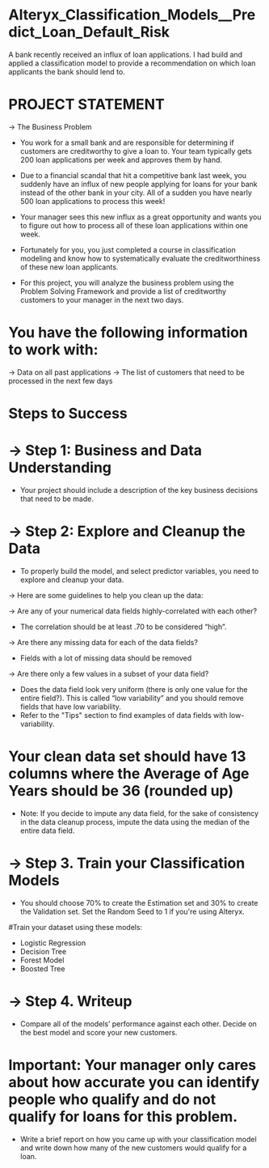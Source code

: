 # Alteryx_Classification_Models__Predict_Loan_Default_Risk
A bank recently received an influx of loan applications. I had build and applied a classification model to provide a recommendation on which loan applicants the bank should lend to.


# PROJECT STATEMENT

-> The Business Problem

* You work for a small bank and are responsible for determining if customers are creditworthy to give a loan to. Your team typically gets 200 loan applications per week and approves them by hand.

* Due to a financial scandal that hit a competitive bank last week, you suddenly have an influx of new people applying for loans for your bank instead of the other bank in your city. All of a sudden you have nearly 500 loan applications to process this week!

* Your manager sees this new influx as a great opportunity and wants you to figure out how to process all of these loan applications within one week.

* Fortunately for you, you just completed a course in classification modeling and know how to systematically evaluate the creditworthiness of these new loan applicants.

* For this project, you will analyze the business problem using the Problem Solving Framework and provide a list of creditworthy customers to your manager in the next two days.

# You have the following information to work with:

-> Data on all past applications
-> The list of customers that need to be processed in the next few days

# Steps to Success

# -> Step 1: Business and Data Understanding
* Your project should include a description of the key business decisions that need to be made.

# -> Step 2: Explore and Cleanup the Data
* To properly build the model, and select predictor variables, you need to explore and cleanup your data.

-> Here are some guidelines to help you clean up the data:

-> Are any of your numerical data fields highly-correlated with each other? 
* The correlation should be at least .70 to be considered “high”.

-> Are there any missing data for each of the data fields?
* Fields with a lot of missing data should be removed

-> Are there only a few values in a subset of your data field?
* Does the data field look very uniform (there is only one value for the entire field?). This is called “low variability” and you should remove fields that have low variability. 
* Refer to the "Tips" section to find examples of data fields with low-variability.
# Your clean data set should have 13 columns where the Average of Age Years should be 36 (rounded up)
* Note: If you decide to impute any data field, for the sake of consistency in the data cleanup process, impute the data using the median of the entire data field.

# -> Step 3. Train your Classification Models
* You should choose 70% to create the Estimation set and 30% to create the Validation set. Set the Random Seed to 1 if you're using Alteryx.

#Train your dataset using these models:

* Logistic Regression
* Decision Tree
* Forest Model
* Boosted Tree

# -> Step 4. Writeup
* Compare all of the models’ performance against each other. Decide on the best model and score your new customers.

# Important: Your manager only cares about how accurate you can identify people who qualify and do not qualify for loans for this problem.

* Write a brief report on how you came up with your classification model and write down how many of the new customers would qualify for a loan.
